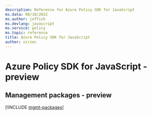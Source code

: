 ```yaml
---
description: Reference for Azure Policy SDK for JavaScript
ms.data: 08/10/2022
ms.author: jeffish
ms.devlang: javascript
ms.service: policy
ms.topic: reference
title: Azure Policy SDK for JavaScript
author: xirzec
---
```

# Azure Policy SDK for JavaScript - preview

## Management packages - preview
[!INCLUDE [mgmt-packages](policy-mgmt-index.md)]